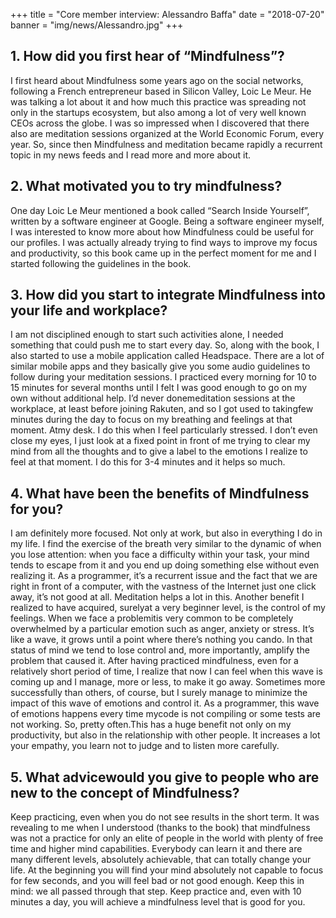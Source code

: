 +++
title = "Core member interview: Alessandro Baffa"
date = "2018-07-20"
banner = "img/news/Alessandro.jpg"
+++

## 1. How did you first hear of “Mindfulness”?
   I  first  heard  about  Mindfulness  some  years  ago  on  the  social  networks,  following  a  French entrepreneur based in Silicon Valley, Loic Le Meur.    He was talking a lot about it and how much this practice was spreading not only in the startups ecosystem, but also among a lot of very well known CEOs across the globe. I was so impressed when I discovered that there also are meditation sessions  organized  at  the  World  Economic  Forum,  every  year.  So,  since  then  Mindfulness  and meditation became rapidly a recurrent topic in my news feeds and I read more and more about it.
## 2. What motivated you to try mindfulness?
   One day Loic  Le Meur mentioned a book called “Search Inside Yourself”, written by a software engineer at Google. Being a software engineer myself, I was interested to know more about how Mindfulness could be useful for our profiles. I was actually already trying to find ways to improve my  focus  and  productivity,  so  this  book  came  up  in  the  perfect  moment  for  me  and  I  started following the guidelines in the book.
## 3. How did you start to integrate Mindfulness into your life and workplace?
   I am not disciplined enough to start such activities alone, I needed something that could push me to  start  every  day.  So,  along  with  the  book,  I  also  started  to  use  a  mobile  application  called Headspace. There are a lot of similar mobile apps and they basically give you some audio guidelines to  follow  during  your  meditation  sessions.  I  practiced  every  morning  for  10  to  15  minutes  for several months until I felt I was good enough to go on my own without additional help. I’d never donemeditation sessions at the workplace, at least before joining Rakuten, and so I got used to takingfew minutes during the day to focus on my breathing and feelings at that moment. Atmy desk. I do this when I feel particularly stressed. I don’t even close my eyes, I just look at a fixed point in front of me trying to clear my mind from all the thoughts and to give a label to the emotions I realize to feel at that moment. I do this for 3-4 minutes and it helps so much.
## 4. What have been the benefits of Mindfulness for you?
   I am definitely more focused. Not only at work, but also in everything I do in my life. I find the exercise  of  the  breath  very  similar  to  the  dynamic  of  when  you  lose  attention:  when  you  face  a difficulty within your task, your mind tends to escape from it and you end up doing something else without even realizing it. As a programmer, it’s a recurrent issue and the fact that we are right in front of a computer, with the vastness of the Internet just one click away, it’s not good at all. Meditation helps a lot in this. Another benefit I realized  to  have acquired, surelyat a very beginner level,  is the control of my feelings. When we face a problemitis very common to be completely overwhelmed by a particular emotion such as anger, anxiety or stress. It’s like a wave, it grows until a point where there’s nothing you  cando.  In  that  status  of  mind  we  tend  to  lose  control  and,  more  importantly,  amplify  the problem that caused it.  After having practiced mindfulness,  even for  a relatively short period  of time, I realize that now I can feel when this wave is coming up and I manage, more or less, to make it go away. Sometimes more successfully than others, of course, but I surely manage to minimize the  impact  of  this  wave  of  emotions  and  control  it.  As  a  programmer,  this  wave  of  emotions happens every time mycode is not compiling or some tests are not working. So, pretty often.This has a huge benefit not only on my productivity, but also in the relationship with other people. It increases a lot your empathy, you learn not to judge and to listen more carefully.
## 5. What advicewould you give to people who are new to the concept of Mindfulness?
   Keep practicing, even when you do not see results in the short term. It was revealing to me when I understood (thanks to the book) that mindfulness was not a practice for only an elite of people in the world with plenty of free time and higher mind capabilities. Everybody can learn it and there are many different levels, absolutely achievable, that can totally change your life. At the beginning you will find your mind absolutely not capable to focus for few seconds, and you will feel bad or not good enough. Keep this in mind: we all passed through that step. Keep practice and, even with 10 minutes a day, you will achieve a mindfulness level that is good for you.
   